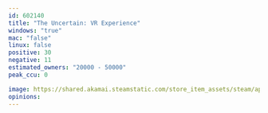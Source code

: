 ```yaml
---
id: 602140
title: "The Uncertain: VR Experience"
windows: "true"
mac: "false"
linux: false
positive: 30
negative: 11
estimated_owners: "20000 - 50000"
peak_ccu: 0

image: https://shared.akamai.steamstatic.com/store_item_assets/steam/apps/602140/header.jpg?t=1493218904
opinions:
---
```

